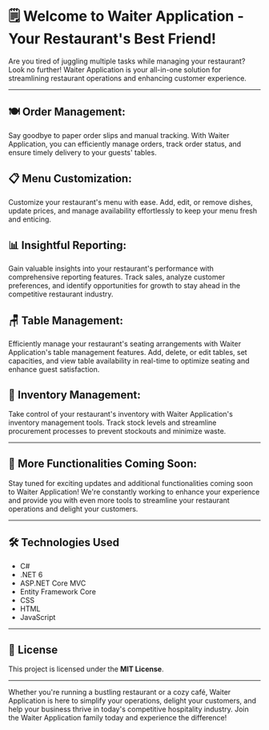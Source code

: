 # 🗒️ Welcome to Waiter Application - Your Restaurant's Best Friend!

Are you tired of juggling multiple tasks while managing your restaurant? Look no further! Waiter Application is your all-in-one solution for streamlining restaurant operations and enhancing customer experience.

---

## 🍽️ Order Management:
Say goodbye to paper order slips and manual tracking. With Waiter Application, you can efficiently manage orders, track order status, and ensure timely delivery to your guests' tables.

## 📋 Menu Customization:
Customize your restaurant's menu with ease. Add, edit, or remove dishes, update prices, and manage availability effortlessly to keep your menu fresh and enticing.

## 📊 Insightful Reporting:
Gain valuable insights into your restaurant's performance with comprehensive reporting features. Track sales, analyze customer preferences, and identify opportunities for growth to stay ahead in the competitive restaurant industry.

## 🪑 Table Management:
Efficiently manage your restaurant's seating arrangements with Waiter Application's table management features. Add, delete, or edit tables, set capacities, and view table availability in real-time to optimize seating and enhance guest satisfaction.

## 🛒 Inventory Management:
Take control of your restaurant's inventory with Waiter Application's inventory management tools. Track stock levels and streamline procurement processes to prevent stockouts and minimize waste.

---

## 🚀 More Functionalities Coming Soon:
Stay tuned for exciting updates and additional functionalities coming soon to Waiter Application! We're constantly working to enhance your experience and provide you with even more tools to streamline your restaurant operations and delight your customers.

---

## 🛠️ Technologies Used

- C#
- .NET 6
- ASP.NET Core MVC
- Entity Framework Core
- CSS
- HTML
- JavaScript

---

## 📜 License

This project is licensed under the **MIT License**.

---

Whether you're running a bustling restaurant or a cozy café, Waiter Application is here to simplify your operations, delight your customers, and help your business thrive in today's competitive hospitality industry. Join the Waiter Application family today and experience the difference!
